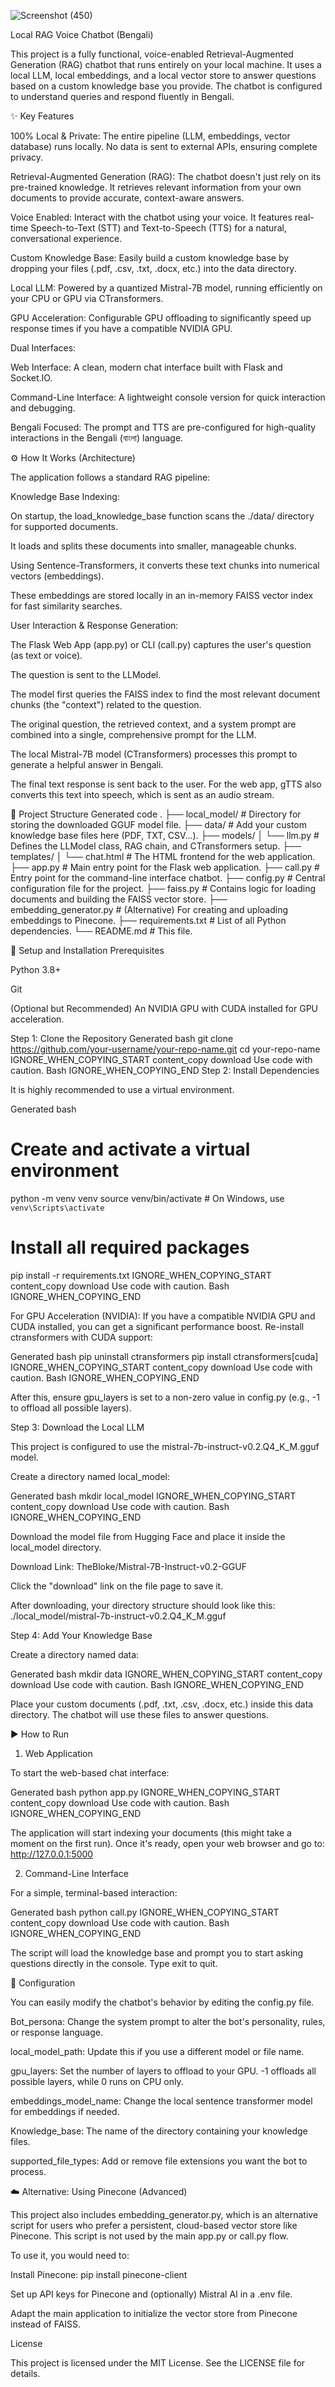 ![Screenshot (450)](https://github.com/user-attachments/assets/d20be09e-e645-4a3e-94eb-b39f4c292f73)

Local RAG Voice Chatbot (Bengali)

This project is a fully functional, voice-enabled Retrieval-Augmented Generation (RAG) chatbot that runs entirely on your local machine. It uses a local LLM, local embeddings, and a local vector store to answer questions based on a custom knowledge base you provide. The chatbot is configured to understand queries and respond fluently in Bengali.

<!-- Placeholder for a demo GIF -->

✨ Key Features

100% Local & Private: The entire pipeline (LLM, embeddings, vector database) runs locally. No data is sent to external APIs, ensuring complete privacy.

Retrieval-Augmented Generation (RAG): The chatbot doesn't just rely on its pre-trained knowledge. It retrieves relevant information from your own documents to provide accurate, context-aware answers.

Voice Enabled: Interact with the chatbot using your voice. It features real-time Speech-to-Text (STT) and Text-to-Speech (TTS) for a natural, conversational experience.

Custom Knowledge Base: Easily build a custom knowledge base by dropping your files (.pdf, .csv, .txt, .docx, etc.) into the data directory.

Local LLM: Powered by a quantized Mistral-7B model, running efficiently on your CPU or GPU via CTransformers.

GPU Acceleration: Configurable GPU offloading to significantly speed up response times if you have a compatible NVIDIA GPU.

Dual Interfaces:

Web Interface: A clean, modern chat interface built with Flask and Socket.IO.

Command-Line Interface: A lightweight console version for quick interaction and debugging.

Bengali Focused: The prompt and TTS are pre-configured for high-quality interactions in the Bengali (বাংলা) language.

⚙️ How It Works (Architecture)

The application follows a standard RAG pipeline:

Knowledge Base Indexing:

On startup, the load_knowledge_base function scans the ./data/ directory for supported documents.

It loads and splits these documents into smaller, manageable chunks.

Using Sentence-Transformers, it converts these text chunks into numerical vectors (embeddings).

These embeddings are stored locally in an in-memory FAISS vector index for fast similarity searches.

User Interaction & Response Generation:

The Flask Web App (app.py) or CLI (call.py) captures the user's question (as text or voice).

The question is sent to the LLModel.

The model first queries the FAISS index to find the most relevant document chunks (the "context") related to the question.

The original question, the retrieved context, and a system prompt are combined into a single, comprehensive prompt for the LLM.

The local Mistral-7B model (CTransformers) processes this prompt to generate a helpful answer in Bengali.

The final text response is sent back to the user. For the web app, gTTS also converts this text into speech, which is sent as an audio stream.

📂 Project Structure
Generated code
.
├── local_model/                # Directory for storing the downloaded GGUF model file.
├── data/                       # Add your custom knowledge base files here (PDF, TXT, CSV...).
├── models/
│   └── llm.py                  # Defines the LLModel class, RAG chain, and CTransformers setup.
├── templates/
│   └── chat.html               # The HTML frontend for the web application.
├── app.py                      # Main entry point for the Flask web application.
├── call.py                     # Entry point for the command-line interface chatbot.
├── config.py                   # Central configuration file for the project.
├── faiss.py                    # Contains logic for loading documents and building the FAISS vector store.
├── embedding_generator.py      # (Alternative) For creating and uploading embeddings to Pinecone.
├── requirements.txt            # List of all Python dependencies.
└── README.md                   # This file.

🚀 Setup and Installation
Prerequisites

Python 3.8+

Git

(Optional but Recommended) An NVIDIA GPU with CUDA installed for GPU acceleration.

Step 1: Clone the Repository
Generated bash
git clone https://github.com/your-username/your-repo-name.git
cd your-repo-name
IGNORE_WHEN_COPYING_START
content_copy
download
Use code with caution.
Bash
IGNORE_WHEN_COPYING_END
Step 2: Install Dependencies

It is highly recommended to use a virtual environment.

Generated bash
# Create and activate a virtual environment
python -m venv venv
source venv/bin/activate  # On Windows, use `venv\Scripts\activate`

# Install all required packages
pip install -r requirements.txt
IGNORE_WHEN_COPYING_START
content_copy
download
Use code with caution.
Bash
IGNORE_WHEN_COPYING_END

For GPU Acceleration (NVIDIA):
If you have a compatible NVIDIA GPU and CUDA installed, you can get a significant performance boost. Re-install ctransformers with CUDA support:

Generated bash
pip uninstall ctransformers
pip install ctransformers[cuda]
IGNORE_WHEN_COPYING_START
content_copy
download
Use code with caution.
Bash
IGNORE_WHEN_COPYING_END

After this, ensure gpu_layers is set to a non-zero value in config.py (e.g., -1 to offload all possible layers).

Step 3: Download the Local LLM

This project is configured to use the mistral-7b-instruct-v0.2.Q4_K_M.gguf model.

Create a directory named local_model:

Generated bash
mkdir local_model
IGNORE_WHEN_COPYING_START
content_copy
download
Use code with caution.
Bash
IGNORE_WHEN_COPYING_END

Download the model file from Hugging Face and place it inside the local_model directory.

Download Link: TheBloke/Mistral-7B-Instruct-v0.2-GGUF

Click the "download" link on the file page to save it.

After downloading, your directory structure should look like this:
./local_model/mistral-7b-instruct-v0.2.Q4_K_M.gguf

Step 4: Add Your Knowledge Base

Create a directory named data:

Generated bash
mkdir data
IGNORE_WHEN_COPYING_START
content_copy
download
Use code with caution.
Bash
IGNORE_WHEN_COPYING_END

Place your custom documents (.pdf, .txt, .csv, .docx, etc.) inside this data directory. The chatbot will use these files to answer questions.

▶️ How to Run
1. Web Application

To start the web-based chat interface:

Generated bash
python app.py
IGNORE_WHEN_COPYING_START
content_copy
download
Use code with caution.
Bash
IGNORE_WHEN_COPYING_END

The application will start indexing your documents (this might take a moment on the first run). Once it's ready, open your web browser and go to: http://127.0.0.1:5000

2. Command-Line Interface

For a simple, terminal-based interaction:

Generated bash
python call.py
IGNORE_WHEN_COPYING_START
content_copy
download
Use code with caution.
Bash
IGNORE_WHEN_COPYING_END

The script will load the knowledge base and prompt you to start asking questions directly in the console. Type exit to quit.

🔧 Configuration

You can easily modify the chatbot's behavior by editing the config.py file.

Bot_persona: Change the system prompt to alter the bot's personality, rules, or response language.

local_model_path: Update this if you use a different model or file name.

gpu_layers: Set the number of layers to offload to your GPU. -1 offloads all possible layers, while 0 runs on CPU only.

embeddings_model_name: Change the local sentence transformer model for embeddings if needed.

Knowledge_base: The name of the directory containing your knowledge files.

supported_file_types: Add or remove file extensions you want the bot to process.

☁️ Alternative: Using Pinecone (Advanced)

This project also includes embedding_generator.py, which is an alternative script for users who prefer a persistent, cloud-based vector store like Pinecone. This script is not used by the main app.py or call.py flow.

To use it, you would need to:

Install Pinecone: pip install pinecone-client

Set up API keys for Pinecone and (optionally) Mistral AI in a .env file.

Adapt the main application to initialize the vector store from Pinecone instead of FAISS.

License

This project is licensed under the MIT License. See the LICENSE file for details.
